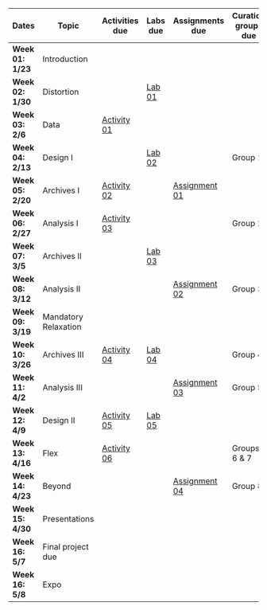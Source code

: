 | **Dates**         | **Topic**            | **Activities due**                                                      | **Labs due**                                                  | **Assignments due**                                                         | **Curation groups due** |
| ----------------- | -------------------- | ----------------------------------------------------------------------- | ------------------------------------------------------------- | --------------------------------------------------------------------------- | ----------------------- |
| **Week 01: 1/23** | Introduction         |                                                                         |                                                               |                                                                             |                         |
| **Week 02: 1/30** | Distortion           |                                                                         | [Lab 01](../week/01_intro/lab/basics-india.md)                |                                                                             |                         |
| **Week 03: 2/6**  | Data                 | [Activity 01](../week/02_distortion/activity/mapping-ancient-places.md) |                                                               |                                                                             |                         |
| **Week 04: 2/13** | Design I             |                                                                         | [Lab 02](../week/03_data/lab/slave-trade.md)                  |                                                                             | Group 1                 |
| **Week 05: 2/20** | Archives I           | [Activity 02](../week/04_aesthetics/activity/historic-pop-africa.md)    |                                                               | [Assignment 01](../week/04_aesthetics/assignment/witchcraft.md)             |                         |
| **Week 06: 2/27** | Analysis I           | [Activity 03](../week/05_archives-i/activity/historical-census.md)      |                                                               |                                                                             | Group 2                 |
| **Week 07: 3/5**  | Archives II          |                                                                         | [Lab 03](../week/06_analysis-i/lab/exercise03_lighthouses.md) |                                                                             |                         |
| **Week 08: 3/12** | Analysis II          |                                                                         |                                                               | [Assignment 02](../week/07_archives-ii/assignments/old-maps-new-stories.md) | Group 3                 |
| **Week 09: 3/19** | Mandatory Relaxation |                                                                         |                                                               |                                                                             |                         |
| **Week 10: 3/26** | Archives III         | [Activity 04](../week/08_analysis-ii/activity/fp-topic-proposal.md)     | [Lab 04](../week/08_analysis-ii/lab/pixelated-places.md)      |                                                                             | Group 4                 |
| **Week 11: 4/2**  | Analysis III         |                                                                         |                                                               | [Assignment 03](../week/10_archives-iii/assignments/nlp-for-gis.md)         | Group 5                 |
| **Week 12: 4/9**  | Design II            | [Activity 05](../week/11_analysis-iii/activity/fp-env-scan.md)          | [Lab 05](../week/11_analysis-iii/lab/archaeology.md)          |                                                                             |                         |
| **Week 13: 4/16** | Flex                 | [Activity 06](../week/12_design-ii/activity/flowing-letters.md)         |                                                               |                                                                             | Groups 6 & 7            |
| **Week 14: 4/23** | Beyond               |                                                                         |                                                               | [Assignment 04](../week/13_flex/assignments/fp-draft.md)                    | Group 8                 |
| **Week 15: 4/30** | Presentations        |                                                                         |                                                               |                                                                             |                         |
| **Week 16: 5/7**  | Final project due    |                                                                         |                                                               |                                                                             |                         |
| **Week 16: 5/8**  | Expo                 |                                                                         |                                                               |                                                                             |                         |
